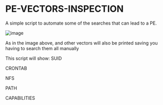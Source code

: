 # PE-VECTORS-INSPECTION


A simple script to automate some of the searches that can lead to a PE.

![image](https://user-images.githubusercontent.com/99764742/196047921-a42db1db-3ad3-4cb0-ad6e-2120494729ae.png)


As in the image above, and other vectors will also be printed saving you having to search them all manually

This script will show:
SUID

CRONTAB

NFS

PATH

CAPABILITIES
